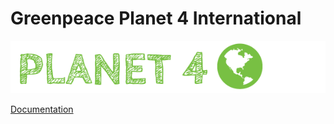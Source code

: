 # Greenpeace Planet 4 International

![Planet4](./planet4.png)

[Documentation](https://support.greenpeace.org/planet4/nro-customization/deployment)
